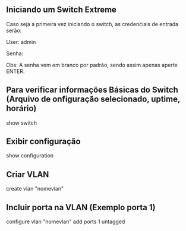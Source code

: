 ## Iniciando um Switch Extreme

Caso seja a primeira vez iniciando o switch, as credenciais de entrada serão:

User: admin

Senha:

Obs: A senha vem em branco por padrão, sendo assim apenas aperte ENTER.

## Para verificar informações Básicas do Switch (Arquivo de onfiguração selecionado, uptime, horário)

show switch

## Exibir configuração

show configuration

## Criar VLAN

create vlan "nomevlan"

## Incluir porta na VLAN (Exemplo porta 1)
configure vlan "nomevlan" add ports 1 untagged
